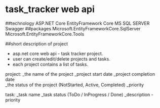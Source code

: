 # task_tracker web api
##technology
ASP.NET Core
EntityFramework Core
MS SQL SERVER
Swagger
##packages
Microsoft.EntityFrameworkCore.SqlServer
Microsoft.EntityFrameworkCore.Tools

##short description of project
- asp.net core web api - task tracker project.
- user can create/edit/delete projects and tasks.
- each project contains a list of tasks.

project:
_the name of the project
_project start date
_project completion date	
_the status of the project (NotStarted, Active, Completed)
_priority

task:
_task name
_task status (ToDo / InProgress / Done)
_description
-priority

